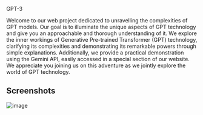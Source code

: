 GPT-3


Welcome to our web project dedicated to unravelling the complexities of GPT models. Our goal is to illuminate the unique aspects of GPT technology and give you an approachable and thorough understanding of it. We explore the inner workings of Generative Pre-trained Transformer (GPT) technology, clarifying its complexities and demonstrating its remarkable powers through simple explanations. Additionally, we provide a practical demonstration using the Gemini API, easily accessed in a special section of our website. We appreciate you joining us on this adventure as we jointly explore the world of GPT technology.

## Screenshots
![image](https://github.com/yashnayan8795/GPT-3/assets/115628084/ae0368a5-7d33-43f2-ab9d-21b810cc9726)


